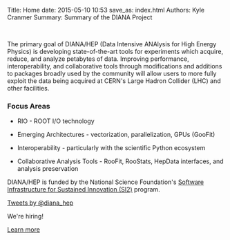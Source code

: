 Title: Home
date: 2015-05-10 10:53
save_as: index.html
Authors: Kyle Cranmer
Summary: Summary of the DIANA Project

<br clear="all" />

<!-- using bootstrap3 grid layout here -->

The primary goal of DIANA/HEP (Data Intensive ANAlysis for High Energy Physics)
is developing state-of-the-art tools for experiments which acquire,
reduce, and analyze petabytes of data. Improving performance, interoperability,
and collaborative tools through modifications and additions to packages broadly
used by the community will allow users to more fully exploit the data being
acquired at CERN's Large Hadron Collider (LHC) and other facilities.

### Focus Areas

   * RIO - ROOT I/O technology

   * Emerging Architectures - vectorization, parallelization, GPUs (GooFit)

   * Interoperability - particularly with the scientific Python ecosystem

   * Collaborative Analysis Tools - RooFit, RooStats, HepData interfaces, and analysis preservation

DIANA/HEP is funded by the National Science Foundation's [Software Infrastructure for Sustained Innovation (SI2)](http://www.nsf.gov/funding/pgm_summ.jsp?pims_id=504817) program.
   


<div class="row">
  <div class="col-md-6">
	<a class="twitter-timeline" href="https://twitter.com/diana_hep" data-widget-id="597346978662592512">Tweets by @diana_hep</a> <script>!function(d,s,id){var js,fjs=d.getElementsByTagName(s)[0],p=/^http:/.test(d.location)?'http':'https';if(!d.getElementById(id)){js=d.createElement(s);js.id=id;js.src=p+"://platform.twitter.com/widgets.js";fjs.parentNode.insertBefore(js,fjs);}}(document,"script","twitter-wjs");</script>
  </div>
  <div class="col-md-6">
  	<div class="jumbotron">
	  <p>We're hiring!</p>
	  <p><a class="btn btn-primary btn-lg" href="/pages/jobs.html" role="button">Learn more</a></p>
	</div>
  </div>

</div>
